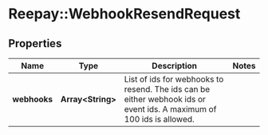 # Reepay::WebhookResendRequest

## Properties
Name | Type | Description | Notes
------------ | ------------- | ------------- | -------------
**webhooks** | **Array&lt;String&gt;** | List of ids for webhooks to resend. The ids can be either webhook ids or event ids. A maximum of 100 ids is allowed. | 


